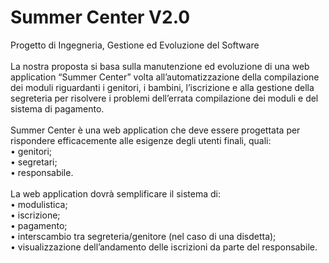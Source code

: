# Summer Center V2.0
Progetto di Ingegneria, Gestione ed Evoluzione del Software <br>
<br>
La nostra proposta si basa sulla manutenzione ed evoluzione di una web application “Summer Center” volta all’automatizzazione della compilazione dei moduli riguardanti i genitori, i bambini, l’iscrizione e alla gestione della segreteria per risolvere i problemi dell’errata compilazione dei moduli e del sistema di pagamento. <br>
<br>
Summer Center è una web application che deve essere progettata per rispondere efficacemente alle esigenze degli utenti finali, quali: <br>
•	genitori;<br>
•	segretari;<br>
•	responsabile.<br>
<br>
La web application dovrà semplificare il sistema di: <br>
•	modulistica;<br>
•	iscrizione;<br>
•	pagamento;<br>
•	interscambio tra segreteria/genitore (nel caso di una disdetta);<br>
•	visualizzazione dell’andamento delle iscrizioni da parte del responsabile.
